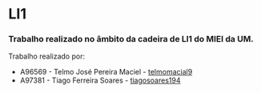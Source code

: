 # LI1

### Trabalho realizado no âmbito da cadeira de LI1 do MIEI da UM.

<p>Trabalho realizado por:</p>

<ul>
    <li>A96569 - Telmo José Pereira Maciel -  <a href="https://github.com/telmomaciel9">telmomacial9</a></li>
    <li>A97381 - Tiago Ferreira Soares - <a href ="https://github.com/tiagosoares194">tiagosoares194</a></li>
</ul>
